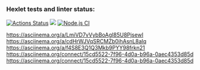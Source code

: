 ### Hexlet tests and linter status:

[![Actions Status](https://github.com/georgy-p/frontend-project-lvl1/workflows/hexlet-check/badge.svg)](https://github.com/georgy-p/frontend-project-lvl1/actions)
<a href="https://codeclimate.com/github/codeclimate/codeclimate/maintainability"><img src="https://api.codeclimate.com/v1/badges/a99a88d28ad37a79dbf6/maintainability" /></a>
[![Node.js CI](https://github.com/georgy-p/frontend-project-lvl1/actions/workflows/node.js.yml/badge.svg)](https://github.com/georgy-p/frontend-project-lvl1/actions/workflows/node.js.yml)

https://asciinema.org/a/LmiVD7vVybBoAgI85U8PjsewI
https://asciinema.org/a/cdHrWJVqSRCMZb0ihAsnL8aIq
https://asciinema.org/a/f4S8E3Q1Q3Mkb9PYY98frkn21
https://asciinema.org/connect/15cd5522-7f96-4d0a-b96a-0aec4353d85d
https://asciinema.org/connect/15cd5522-7f96-4d0a-b96a-0aec4353d85d